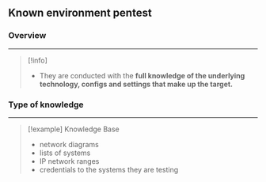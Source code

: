 ## Known environment pentest

### Overview 
---
>[!info]
>- They are conducted with the **full knowledge of the underlying technology, configs and settings that make up the target.** 

### Type of knowledge 
---
>[!example] Knowledge Base 
>- network diagrams
>- lists of systems 
>- IP network ranges 
>- credentials to the systems they are testing


